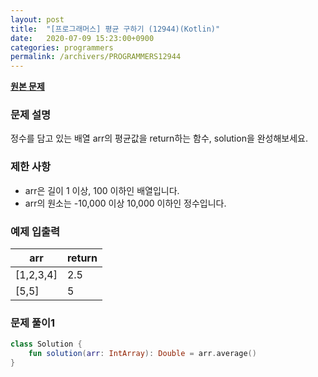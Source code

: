 ```yaml
---
layout: post
title:  "[프로그래머스] 평균 구하기 (12944)(Kotlin)"
date:   2020-07-09 15:23:00+0900
categories: programmers
permalink: /archivers/PROGRAMMERS12944
---
```


**[원본 문제](https://programmers.co.kr/learn/courses/30/lessons/12944)**

### 문제 설명

정수를 담고 있는 배열 arr의 평균값을 return하는 함수, solution을 완성해보세요.

### 제한 사항

  * arr은 길이 1 이상, 100 이하인 배열입니다.
  * arr의 원소는 -10,000 이상 10,000 이하인 정수입니다.

### 예제 입출력

|arr|return|
|-|-|
|[1,2,3,4]|2.5|
|[5,5]|5|

### 문제 풀이1

```kotlin
class Solution {
    fun solution(arr: IntArray): Double = arr.average()
}
```
